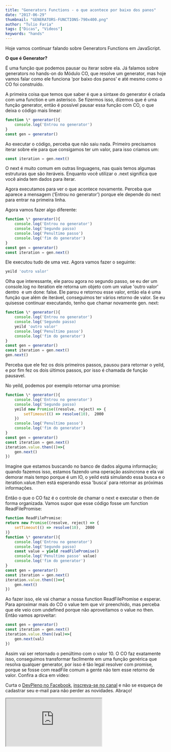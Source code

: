 ```yaml
---
title: "Generators Functions - o que acontece por baixo dos panos"
date: "2017-06-29"
thumbnail: "GENERATORS-FUNCTIONS-790x400.png"
author: "Tulio Faria"
tags: ["Dicas", "Videos"]
keywords: "hands"
---
```



Hoje vamos continuar falando sobre Generators Functions em JavaScript.

**O que é Generator?**

É uma função que podemos pausar ou iterar sobre ela. Já falamos sobre generators no hands-on do Módulo CO, que resolve um generator, mas hoje vamos falar como ele funciona ‘por baixo dos panos’ e até mesmo como o CO foi construído.

A primeira coisa que temos que saber é que a sintaxe do generator é criada com uma function e um asterisco. Se fizermos isso, dizemos que é uma função generator, então é possível pausar essa função com CO, o que deixa o código mais linear:

```jsx {numberLines: true}
function \* generator(){
    console.log('Entrou no generator')
}
const gen = generator()
```

Ao executar o código, perceba que não saiu nada. Primeiro precisamos iterar sobre ele para que consigamos ter um valor, para isso criamos um:

```jsx {numberLines: true}
const iteration = gen.next()
```

O next é muito comum em outras linguagens, nas quais temos algumas estruturas que são iteráveis. Enquanto você utilizar o .next significa que você ainda tem dados para iterar.

Agora executamos para ver o que acontece novamente. Perceba que aparece a mensagem (‘Entrou no generator’) porque ele depende do next para entrar na primeira linha.

Agora vamos fazer algo diferente:

```jsx {numberLines: true}
function \* generator(){
    console.log('Entrou no generator')
    console.log('Segundo passo)
    console.log('Penultimo passo')
    console.log('fim do generator')
}
const gen = generator()
const iteration = gen.next()
```

Ele executou tudo de uma vez. Agora vamos fazer o seguinte:

```jsx {numberLines: true}
yeild 'outro valor'
```

Olha que interessante, ele parou agora no segundo passo, se eu der um console.log no iteration ele retorna um objeto com um value 'outro valor' dentro  e um done: false. Ele parou e retornou esse valor, então ela é uma função que além de iterável, conseguimos ter vários retorno de valor. Se eu quisesse continuar executando, tenho que chamar novamente gen. next:

```jsx {numberLines: true}
function \* generator(){
    console.log('Entrou no generator')
    console.log('Segundo passo)
    yeild 'outro valor'
    console.log('Penultimo passo')
    console.log('fim do generator')
}
const gen = generator()
const iteration = gen.next()
gen.next()
```

Perceba que ele fez os dois primeiros passos, pausou para retornar o yeild, e por fim fez os dois últimos passos, por isso é chamada de função pausavel. 

No yeild, podemos por exemplo retornar uma promise:

```jsx {numberLines: true}
function \* generator(){
    console.log('Entrou no generator')
    console.log('Segundo passo)
    yeild new Promise((resolve, reject) => {
        setTimeout(() => resolve(10),  2000
    })
    console.log('Penultimo passo')
    console.log('fim do generator')
}
const gen = generator()
const iteration = gen.next()
iteration.value.then(()=>{
    gen.next()
})
```

Imagine que estamos buscando no banco de dados alguma informação; quando fazemos isso, estamos fazendo uma operação assíncrona e ela vai demorar mais tempo porque é um IO, o yeild está simulando essa busca e o iteration.value.then está esperando essa 'busca' para retornar as próximas informações. 

Então o que o CO faz é o controle de chamar o next e executar o then de forma organizada. Vamos supor que esse código fosse um function ReadFilePromise:

```jsx {numberLines: true}
function ReadFilePromise:
return new Promise((resolve, reject) => {
    setTimeout(() => resolve(10),  2000
)}
function \* generator(){
    console.log('Entrou no generator')
    console.log('Segundo passo)
    const value = yield readFilePromise()
    console.log('Penultimo passo' value)
    console.log('fim do generator')
}
const gen = generator()
const iteration = gen.next()
iteration.value.then(()=>{
    gen.next()
})
```

Ao fazer isso, ele vai chamar a nossa function ReadFilePromise e esperar. Para aproximar mais do CO o value tem que vir preenchido, mas perceba que ele veio com undefined porque não aproveitamos o value no then. Então vamos aproveitar:

```jsx {numberLines: true}
const gen = generator()
const iteration = gen.next()
iteration.value.then((val)=>{
    gen.next(val)
})
```


Assim vai ser retornado o penúltimo com o valor 10. O CO faz exatamente isso, conseguimos transformar facilmente em uma função genérica que resolva qualquer generator, por isso é tão legal resolver com promise, porque se fosse com readFile comum a gente não tem esse retorno de valor. Confira a dica em vídeo: 
 
Curta o [DevPleno no Facebook](https://www.facebook.com/devpleno), [inscreva-se no canal](https://www.youtube.com/devplenocom) e não se esqueça de cadastrar seu e-mail para não perder as novidades. Abraço!

<div class="embed-responsive embed-responsive-16by9"> 
<iframe class="embed-responsive-item" src="https://www.youtube.com/embed/H13rOIqFVPk" allowfullscreen></iframe>
</div>